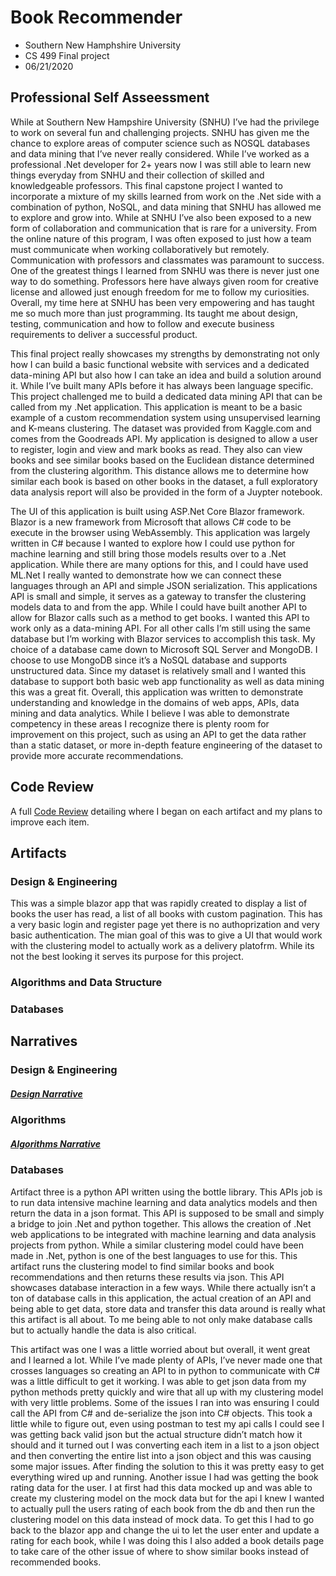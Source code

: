 # Book Recommender
- Southern New Hamphshire University
- CS 499 Final project
- 06/21/2020

## Professional Self Asseessment
While at Southern New Hampshire University (SNHU) I’ve had the privilege to work on several fun and challenging projects. SNHU has given me the chance to explore areas of computer science such as NOSQL databases and data mining that I’ve never really considered. While I’ve worked as a professional .Net developer for 2+ years now I was still able to learn new things everyday from SNHU and their collection of skilled and knowledgeable professors. This final capstone project I wanted to incorporate a mixture of my skills learned from work on the .Net side with a combination of python, NoSQL, and data mining that SNHU has allowed me to explore and grow into. While at SNHU I’ve also been exposed to a new form of collaboration and communication that is rare for a university. From the online nature of this program, I was often exposed to just how a team must communicate when working collaboratively but remotely.  Communication with professors and classmates was paramount to success. One of the greatest things I learned from SNHU was there is never just one way to do something. Professors here have always given room for creative license and allowed just enough freedom for me to follow my curiosities. Overall, my time here at SNHU has been very empowering and has taught me so much more than just programming. Its taught me about design, testing, communication and how to follow and execute business requirements to deliver a successful product. 

This final project really showcases my strengths by demonstrating not only how I can build a basic functional website with services and a dedicated data-mining API but also how I can take an idea and build a solution around it. While I’ve built many APIs before it has always been language specific. This project challenged me to build a dedicated data mining API that can be called from my .Net application. This application is meant to be a basic example of a custom recommendation system using unsupervised learning and K-means clustering. The dataset was provided from Kaggle.com and comes from the Goodreads API. My application is designed to allow a user to register, login and view and mark books as read. They also can view books and see similar books based on the Euclidean distance determined from the clustering algorithm. This distance allows me to determine how similar each book is based on other books in the dataset, a full exploratory data analysis report will also be provided in the form of a Juypter notebook. 

The UI of this application is built using ASP.Net Core Blazor framework. Blazor is a new framework from Microsoft that allows C# code to be execute in the browser using WebAssembly. This application was largely written in C# because I wanted to explore how I could use python for machine learning and still bring those models results over to a .Net application. While there are many options for this, and I could have used ML.Net I really wanted to demonstrate how we can connect these languages through an API and simple JSON serialization. This applications API is small and simple, it serves as a gateway to transfer the clustering models data to and from the app. While I could have built another API to allow for Blazor calls such as a method to get books. I wanted this API to work only as a data-mining API. For all other calls I’m still using the same database but I’m working with Blazor services to accomplish this task. My choice of a database came down to Microsoft SQL Server and MongoDB. I choose to use MongoDB since it’s a NoSQL database and supports unstructured data. Since my dataset is relatively small and I wanted this database to support both basic web app functionality as well as data mining this was a great fit. Overall, this application was written to demonstrate understanding and knowledge in the domains of web apps, APIs, data mining and data analytics. While  I believe I was able to demonstrate competency in these areas I recognize there is plenty room for improvement on this project, such as using an API to get the data rather than a static dataset, or more in-depth feature engineering of the dataset to provide more accurate recommendations. 


## Code Review 
A full [Code Review](https://youtu.be/FoAmb9bHvag) detailing where I began on each artifact and my plans to improve each item.

## Artifacts
### Design & Engineering
This was a simple blazor app that was rapidly created to display a list of books the user has read, a list of all books with custom pagination. This has a very basic login and register page yet there is no authoprization and very basic authentication. The mian goal of this was to give a UI that would work with the clustering model to actually work as a delivery platofrm. While its not the best looking it serves its purpose for this project.

### Algorithms and Data Structure

### Databases

## Narratives
### Design & Engineering
##### [Design Narrative](https://youtu.be/Ngj79AbDDGk)
### Algorithms
##### [Algorithms Narrative](https://youtu.be/--y6VB1QG1U)
### Databases
Artifact three is a python API written using the bottle library. This APIs job is to run data intensive machine learning and data analytics models and then return the data in a json format. This API is supposed to be small and simply a bridge to join .Net and python together. This allows the creation of .Net web applications to be integrated with machine learning and data analysis projects from python. While a similar clustering model could have been made in .Net, python is one of the best languages to use for this. This artifact runs the clustering model to find similar books and book recommendations and then returns these results via json. This API showcases database interaction in a few ways. While there actually isn’t a ton of database calls in this application, the actual creation of an API and being able to get data, store data and transfer this data around is really what this artifact is all about. To me being able to not only make database calls but to actually handle the data is also critical. 

This artifact was one I was a little worried about but overall, it went great and I learned a lot. While I’ve made plenty of APIs, I’ve never made one that crosses languages so creating an API to in python to communicate with C# was a little difficult to get it working. I was able to get json data from my python methods pretty quickly and wire that all up with my clustering model with very little problems. Some of the issues I ran into was ensuring I could call the API from C# and de-serialize the json into C# objects. This took a little while to figure out, even using postman to test my api calls I could see I was getting back valid json but the actual structure didn’t match how it should and it turned out I was converting each item in a list to a json object and then converting the entire list into a json object and this was causing some major issues. After finding the solution to this it was pretty easy to get everything wired up and running. Another issue I had was getting the book rating data for the user. I at first had this data mocked up and was able to create my clustering model on the mock data but for the api I knew I wanted to actually pull the users rating of each book from the db and then run the clustering model on this data instead of mock data. To get this I had to go back to the blazor app and change the ui to let the user enter and update a rating for each book, while I was doing this I also added a book details page to take care of the other issue of where to show similar books instead of recommended books. 





